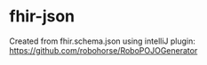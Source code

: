 # fhir-json 

Created from fhir.schema.json using intelliJ plugin: https://github.com/robohorse/RoboPOJOGenerator 